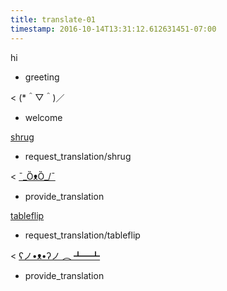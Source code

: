 ```yaml
---
title: translate-01
timestamp: 2016-10-14T13:31:12.612631451-07:00
---
```


hi
* greeting

< (*＾▽＾)／
* welcome

[shrug](emoticon)
* request_translation/shrug

< [¯\_ȌᴥȌ_/¯](emoticon)
* provide_translation

[tableflip](emoticon)
* request_translation/tableflip

< [ʕノ•ᴥ•ʔノ ︵ ┻━┻](emoticon)
* provide_translation
